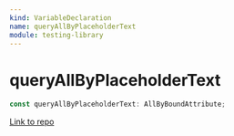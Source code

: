 ```yaml
---
kind: VariableDeclaration
name: queryAllByPlaceholderText
module: testing-library
---
```


# queryAllByPlaceholderText

```ts
const queryAllByPlaceholderText: AllByBoundAttribute;
```

[Link to repo](https://github.com/testing-library/angular-testing-library/blob/master/node_modules/@testing-library/dom/types/queries.d.ts#L101-L101)
